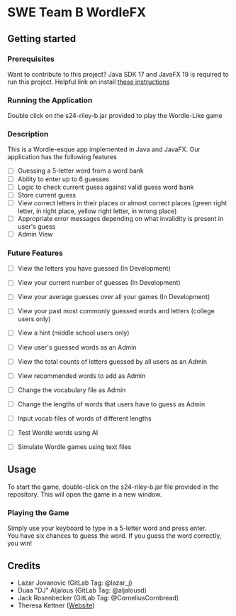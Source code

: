# SWE Team B WordleFX
## Getting started

### Prerequisites

Want to contribute to this project?
Java SDK 17 and JavaFX 19 is required to run this project.
Helpful link on install  [these instructions](https://faculty-web.msoe.edu/hasker/swe2410/java-install/)

### Running the Application
Double click on the s24-riley-b.jar provided to play the Wordle-Like game

### Description
This is a Wordle-esque app implemented in Java and JavaFX. Our application has the following features
- [ ] Guessing a 5-letter word from a word bank
- [ ] Ability to enter up to 6 guesses
- [ ] Logic to check current guess against valid guess word bank
- [ ] Store current guess
- [ ] View correct letters in their places or almost correct places (green right letter, in right place, yellow right letter, in wrong place)
- [ ] Appropriate error messages depending on what invalidity is present in user's guess
- [ ] Admin View
### Future Features
- [ ] View the letters you have guessed (In Development)
- [ ] View your current number of guesses (In Development)
- [ ] View your average guesses over all your games (In Development)
- [ ] View your past most commonly guessed words and letters (college users only)
- [ ] View a hint (middle school users only)
- [ ] View user's guessed words as an Admin
- [ ] View the total counts of letters guessed by all users as an Admin
- [ ] View recommended words to add as Admin
- [ ] Change the vocabulary file as Admin
- [ ] Change the lengths of words that users have to guess as Admin
- [ ] Input vocab files of words of different lengths
- [ ] Test Wordle words using AI
- [ ] Simulate Wordle games using text files


## Usage

To start the game, double-click on the s24-riley-b.jar file provided in the repository. 
This will open the game in a new window.
### Playing the Game
Simply use your keyboard to type in a 5-letter word and press enter.\
You have six chances to guess the word. If you guess the word correctly, you win!

## Credits
- Lazar Jovanovic (GitLab Tag: @lazar_j)
- Duaa "DJ" Aljalous (GitLab Tag: @aljalousd)
- Jack Rosenbecker (GitLab Tag: @CorneliusCornbread)
- Theresa Kettner ([Website](https://lazermaker.wixsite.com/theresakettner/))